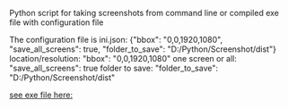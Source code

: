 Python script for taking screenshots from command line or compiled exe file with configuration file

The configuration file is ini.json:
{"bbox": "0,0,1920,1080", "save_all_screens": true, "folder_to_save": "D:/Python/Screenshot/dist"}
location/resolution: "bbox": "0,0,1920,1080"
one screen or all: "save_all_screens": true
folder to save: "folder_to_save": "D:/Python/Screenshot/dist"

[see exe file here:](./dist)
